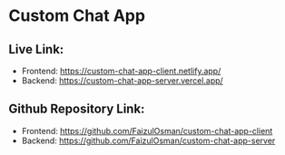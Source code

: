 # Custom Chat App

## Live Link:

- Frontend: https://custom-chat-app-client.netlify.app/
- Backend: https://custom-chat-app-server.vercel.app/

## Github Repository Link:

- Frontend: https://github.com/FaizulOsman/custom-chat-app-client
- Backend: https://github.com/FaizulOsman/custom-chat-app-server

